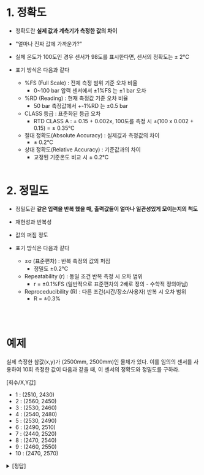 # 1. 정확도
 - 정확도란 <B>실제 값과 계측기가 측정한 값의 차이</B>
 - "얼마나 진짜 값에 가까운가?"
 - 실제 온도가 100도인 경우 센서가 98도를 표시한다면, 센서의 정확도는 ± 2°C
 - 표기 방식은 다음과 같다
   
   - %FS (Full Scale) : 전체 측정 범위 기준 오차 비율
     - 0~100 bar 압력 센서에서 ±1%FS 는 ±1 bar 오차
   - %RD (Reading) : 현재 측정값 기준 오차 비율
     - 50 bar 측정값에서 +-1%RD 는 ±0.5 bar
   - CLASS 등급 : 표준화된 등급 오차
     - RTD CLASS A : ± 0.15 + 0.002x, 100도를 측정 시 ±(100 x 0.002 + 0.15) = ± 0.35°C
   - 절대 정확도(Absolute Accuracy) : 실제값과 측정값의 차이
     - ± 0.2°C
   - 상대 정확도(Relative Accuracy) : 기준값과의 차이
     - 교정된 기준온도 비교 시 ± 0.2°C
</br></br>

# 2. 정밀도
 - 정밀도란 <B>같은 입력을 반복 했을 때, 출력값들이 얼마나 일관성있게 모이는지의 척도</B>
 - 재현성과 반복성
 - 값의 퍼짐 정도
 - 표기 방식은 다음과 같다
   
   - ±σ (표준편차) : 반복 측정의 값의 퍼짐
     - 정밀도 ±0.2°C
   - Repeatability (r) : 동일 조건 반복 측정 시 오차 범위
     - r = ±0.1%FS (일반적으로 표준편차의 2배로 정의 - 수학적 정의아님)
   - Reproceducibility (R) : 다른 조건(시간/장소/사용자) 반복 시 오차 범위
     - R = ±0.3%

</br></br>
# 예제
실제 측정한 참값(x,y)가 (2500mm, 2500mm)인 물체가 있다. 이를 임의의 센서를 사용하여 10회 측정한 
값이 다음과 같을 때, 이 센서의 정확도와 정밀도를 구하라.

 [회수/X,Y값]
 - 1 : (2510, 2430)
 - 2 : (2560, 2450)
 - 3 : (2530, 2460)
 - 4 : (2540, 2480)
 - 5 : (2530, 2490)
 - 6 : (2490, 2510)
 - 7 : (2440, 2520)
 - 8 : (2470, 2540)
 - 9 : (2460, 2550)
 - 10 : (2470, 2570)

<details>
 <summary>[정답]</summary></br>
 1) 정확도 : x,y축 각 평균 </br>
 - x축 : (x1+x2+...x10)/10 = 2500 </br>
 - y축 : (y1+y2+...y10)/10 = 2500 </br>
 - 절대 정확도 표기 방법 : x,y : ±0 mm </br></br>
 2) 정밀도 : X,Y축의 표준편차 </br>
 - x축 : sqrt((x1-2500)^2 + .. + (x10-2500^) / 10 ) = 37.683 </br>
 - y축 : sqrt((y1-2500)^2 + .. + (y10-2500^) / 10 ) = 43.589 </br>
 - 표준편차 기준 : ±37.683, ±43.589 </br>
 - Repeatability 기준 : ±75.36, ±87.18 </br>
</details>

 
